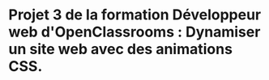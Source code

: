 # Projet 3 de la formation Développeur web d'OpenClassrooms : Dynamiser un site web avec des animations CSS.

